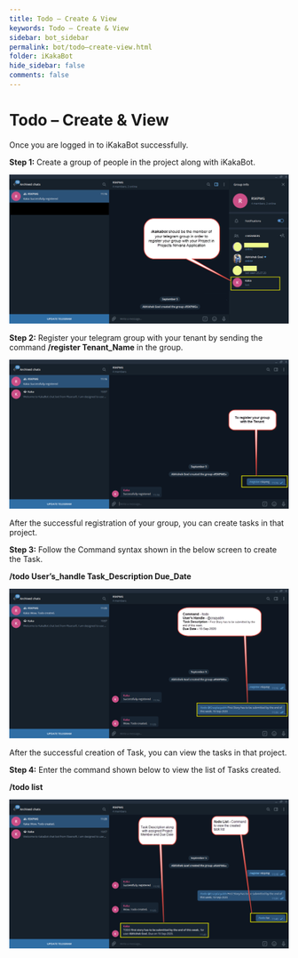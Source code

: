 ```yaml
---
title: Todo – Create & View
keywords: Todo – Create & View
sidebar: bot_sidebar
permalink: bot/todo–create-view.html
folder: iKakaBot
hide_sidebar: false
comments: false
---
```


# Todo – Create & View

Once you are logged in to iKakaBot successfully.

**Step 1:** Create a group of people in the project along with iKakaBot.

![](/images/chatgroup.png)

**Step 2:** Register your telegram group with your tenant by sending the command **/register Tenant_Name** in the group.

![](/images/tenant_name.png)

After the successful registration of your group, you can create tasks in that project.

**Step 3:** Follow the Command syntax shown in the below screen to create the Task.

**/todo User’s_handle Task_Description Due_Date**

![](/images/users_handle.png)

After the successful creation of Task, you can view the tasks in that project.

**Step 4:** Enter the command shown below to view the list of Tasks created.

**/todo list**

![](/images/todolist.png)


